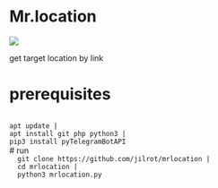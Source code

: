 # Mr.location
<img src='https://jilrot.com/images/mrlocation.jpg' />

get target location by link
<br />
# prerequisites
<code>
apt update |
apt install git php python3 |
pip3 install pyTelegramBotAPI 
</code>
# run
<code>
  git clone https://github.com/jilrot/mrlocation |
  cd mrlocation |
  python3 mrlocation.py
</code>
